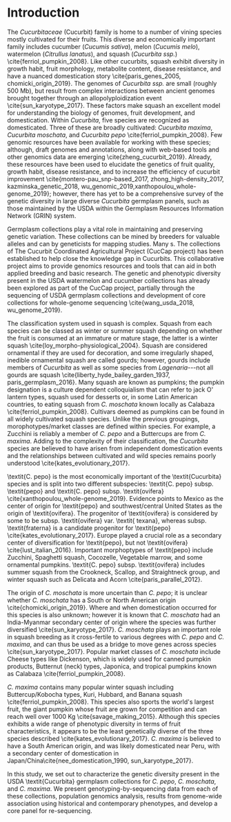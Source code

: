 # Introduction

The *Cucurbitaceae* (Cucurbit) family is home to a number of vining species mostly cultivated for their fruits. 
This diverse and economically important family includes cucumber (*Cucumis sativa*), melon (*Cucumis melo*), 
watermelon (*Citrullus lanatus*), and squash (*Cucurbita ssp.*) \cite{ferriol_pumpkin_2008}. Like other 
cucurbits, squash exhibit diversity in growth habit, fruit morphology, metabolite content, disease resistance, and have 
a nuanced domestication story \cite{paris_genes_2005, chomicki_origin_2019}. The genomes of *Cucurbita ssp.* are 
small (roughly 500 Mb), but result from complex interactions between ancient genomes brought together through an allopolyploidization 
event \cite{sun_karyotype_2017}. These factors make squash an excellent model for understanding the biology of genomes, 
fruit development, and domestication. Within *Cucurbita*, five species are recognized as domesticated. 
Three of these are broadly cultivated: *Cucurbita maxima*, *Cucurbita moschata*, and *Cucurbita pepo* 
\cite{ferriol_pumpkin_2008}. Few genomic resources have been available for working with these species; although, 
draft genomes and annotations, along with  web-based tools and other genomics data are emerging \cite{zheng_cucurbit_2019}. 
Already, these resources have been used to elucidate the genetics of fruit quality, growth habit, disease resistance, 
and to increase the efficiency of cucurbit improvement 
\cite{montero-pau_snp-based_2017, zhong_high-density_2017, kazminska_genetic_2018, wu_genomic_2019,xanthopoulou_whole-genome_2019}; 
however, there has yet to be a comprehensive survey of the genetic diversity in large diverse *Cucurbita* germplasm panels, 
such as those maintained by the USDA within the Germplasm Resources Information Network (GRIN) system.

Germplasm collections play a vital role in maintaining and preserving genetic variation. These collections can be 
mined by breeders for valuable alleles and can by geneticists for mapping studies. Many s. The collections of 
The Cucurbit Coordinated Agricultural Project (CucCap project) has been established to help close the knowledge 
gap in Cucurbits. This collaborative project aims to provide genomics resources and tools that can aid in both 
applied breeding and basic research. The genetic and phenotypic diversity present in the USDA watermelon and cucumber 
collections has already been explored as part of the CucCap project, partially through the sequencing of USDA germplasm 
collections and development of core collections for whole-genome sequencing \cite{wang_usda_2018, wu_genome_2019}. 
	
The classification system used in squash is complex. Squash from each species can be classed as winter or summer squash 
depending on whether the fruit is consumed at an immature or mature stage, the latter is a winter squash \cite{loy_morpho-physiological_2004}. 
Squash are considered ornamental if they are used for decoration, and some irregularly shaped, inedible ornamental squash are 
called gourds; however, gourds include members of *Cucurbita* as well as some species from *Lagenaria*---not all gourds
are squash \cite{liberty_hyde_bailey_garden_1937, paris_germplasm_2016}. Many squash are known as pumpkins; the pumpkin designation is a
culture dependent colloquialism that can refer to jack O' lantern types, squash used for desserts or, in some Latin American countries, 
to eating squash from *C. moschata* known locally as Calabaza \cite{ferriol_pumpkin_2008}. Cultivars deemed as pumpkins can be 
found in all widely cultivated squash species. Unlike the previous groupings, morophotypes/market classes are defined within species.
For example, a Zucchini is reliably a member of *C. pepo* and a Buttercups are from *C. maxima*. Adding to the complexity 
of their classification, the *Cucurbita* species are believed to have arisen from independent domestication events and the 
relationships between cultivated and wild species remains poorly understood \cite{kates_evolutionary_2017}.
	
\textit{C. pepo} is the most economically important of the \textit{Cucurbita} species and is split into two different 
subspecies: \textit{C. pepo} subsp. \textit{pepo} and \textit{C. pepo} subsp. \textit{ovifera} \cite{xanthopoulou_whole-genome_2019}.
Evidence points to Mexico as the center of origin for \textit{pepo} and southwest/central United States as the origin of \textit{ovifera}. 
The progenitor of \textit{ovifera} is considered by some to be subsp. \textit{ovifera} var. \textit{ texana}, 
whereas subsp. \textit{fraterna} is a candidate progenitor for \textit{pepo} \cite{kates_evolutionary_2017}. Europe played a 
crucial role as a secondary center of diversification for \textit{pepo}, but not \textit{ovifera} \cite{lust_italian_2016}. 
Important morphoptypes of \textit{pepo} include  Zucchini, Spaghetti squash, Cocozelle, Vegetable marrow, and some ornamental pumpkins. 
\textit{C. pepo} subsp. \textit{ovifera} includes summer squash from the Crookneck, Scallop, and Straightneck group, and winter squash 
such as Delicata and Acorn \cite{paris_parallel_2012}. 
	
The origin of *C. moschata* is more uncertain than *C. pepo*; it is unclear whether *C. moschata* 
has a South or North American origin \cite{chomicki_origin_2019}. Where and when domestication occurred for this species is 
also unknown; however it is known that *C. moschata* had an India-Myanmar secondary center of origin where the species was 
further diversified \cite{sun_karyotype_2017}. *C. moschata* plays an important role in squash breeding as it cross-fertile to 
various degrees with *C. pepo* and *C. maxima*, and can thus be used as a bridge to move genes across species 
\cite{sun_karyotype_2017}. Popular market classes of *C. moschata* include Cheese types like Dickenson, which is widely used 
for canned pumpkin products, Butternut (neck) types, Japonica, and tropical pumpkins known as Calabaza \cite{ferriol_pumpkin_2008}.
	
*C. maxima* contains many popular winter squash including Buttercup/Kobocha types, Kuri, Hubbard, and Banana squash 
\cite{ferriol_pumpkin_2008}. This species also sports the world's largest fruit, the giant pumpkin whose fruit are grown for 
competition and can reach well over 1000 Kg \cite{savage_making_2015}. Although this species exhibits a wide range of phenotypic
diversity in terms of fruit characteristics, it appears to be the least genetically diverse of the three species described \cite{kates_evolutionary_2017}. 
*C. maxima* is believed to have a South American origin, and was likely domesticated near Peru, with a secondary center of 
domestication in Japan/China\cite{nee_domestication_1990, sun_karyotype_2017}.

 In this study, we set out to characterize the genetic diversity present in the USDA \textit{Cucurbita} germplasm collections 
 for *C. pepo*, *C. moschata*, and *C. maxima*. We present genotyping-by-sequencing data from each of these 
 collections, population genomics analysis, results from genome-wide association using historical and contemporary phenotypes, and 
 develop a core panel for re-sequencing.
